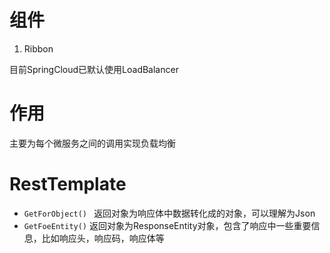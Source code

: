 # 组件

1. Ribbon

目前SpringCloud已默认使用LoadBalancer

# 作用

主要为每个微服务之间的调用实现负载均衡



# RestTemplate

* `GetForObject() ` 返回对象为响应体中数据转化成的对象，可以理解为Json
* `GetFoeEntity()` 返回对象为ResponseEntity对象，包含了响应中一些重要信息，比如响应头，响应码，响应体等